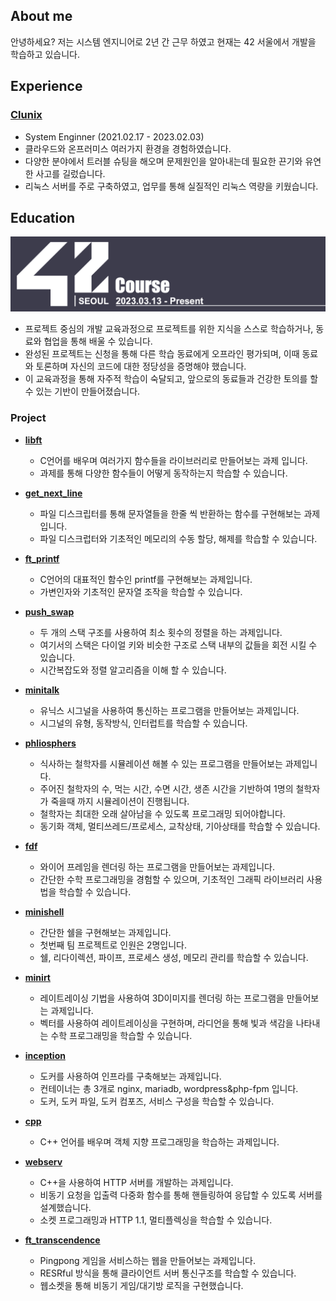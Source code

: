 
## About me
안녕하세요? 저는 시스템 엔지니어로 2년 간 근무 하였고 현재는 42 서울에서 개발을 학습하고 있습니다.

## Experience

### [Clunix](https://www.clunix.com/)
* System Enginner (2021.02.17 - 2023.02.03)
* 클라우드와 온프러미스 여러가지 환경을 경험하였습니다.
* 다양한 분야에서 트러블 슈팅을 해오며 문제원인을 알아내는데 필요한 끈기와 유연한 사고를 길렀습니다.
* 리눅스 서버를 주로 구축하였고, 업무를 통해 실질적인 리눅스 역량을 키웠습니다.

## Education
[<img alt="main" src="https://github.com/leebo155/leebo155/blob/main/github_profile.jpg">](https://42seoul.kr/)
* 프로젝트 중심의 개발 교육과정으로 프로젝트를 위한 지식을 스스로 학습하거나, 동료와 협업을 통해 배울 수 있습니다.   
* 완성된 프로젝트는 신청을 통해 다른 학습 동료에게 오프라인 평가되며, 이때 동료와 토론하며 자신의 코드에 대한 정당성을 증명해야 했습니다.   
* 이 교육과정을 통해 자주적 학습이 숙달되고, 앞으로의 동료들과 건강한 토의를 할 수 있는 기반이 만들어졌습니다.

### Project
* **[libft](https://github.com/leebo155/libft)**
  - C언어를 배우며 여러가지 함수들을 라이브러리로 만들어보는 과제 입니다.      
  - 과제를 통해 다양한 함수들이 어떻게 동작하는지 학습할 수 있습니다.   

* **[get_next_line](https://github.com/leebo155/get_next_line)**   
  - 파일 디스크립터를 통해 문자열들을 한줄 씩 반환하는 함수를 구현해보는 과제입니다.
  - 파일 디스크럽터와 기초적인 메모리의 수동 할당, 해제를 학습할 수 있습니다.

* **[ft_printf](https://github.com/leebo155/ft_printf)**   
  - C언어의 대표적인 함수인 printf를 구현해보는 과제입니다.
  - 가변인자와 기초적인 문자열 조작을 학습할 수 있습니다.
  
* **[push_swap](https://github.com/leebo155/push_swap)**   
  - 두 개의 스택 구조를 사용하여 최소 횟수의 정렬을 하는 과제입니다.
  - 여기서의 스택은 다이얼 키와 비슷한 구조로 스택 내부의 값들을 회전 시킬 수 있습니다.
  - 시간복잡도와 정렬 알고리즘을 이해 할 수 있습니다.

* **[minitalk](https://github.com/leebo155/minitalk)**   
  - 유닉스 시그널을 사용하여 통신하는 프로그램을 만들어보는 과제입니다.
  - 시그널의 유형, 동작방식, 인터럽트를 학습할 수 있습니다.

* **[phliosphers](https://github.com/leebo155/philosphers)**   
  - 식사하는 철학자를 시뮬레이션 해볼 수 있는 프로그램을 만들어보는 과제입니다.
  - 주어진 철학자의 수, 먹는 시간, 수면 시간, 생존 시간을 기반하여 1명의 철학자가 죽을때 까지 시뮬레이션이 진행됩니다.
  - 철학자는 최대한 오래 살아남을 수 있도록 프로그래밍 되어야합니다.
  - 동기화 객체, 멀티쓰레드/프로세스, 교착상태, 기아상태를 학습할 수 있습니다.
  
* **[fdf](https://github.com/leebo155/fdf)**   
  - 와이어 프레임을 렌더링 하는 프로그램을 만들어보는 과제입니다.
  - 간단한 수학 프로그래밍을 경험할 수 있으며, 기초적인 그래픽 라이브러리 사용법을 학습할 수 있습니다.
  
* **[minishell](https://github.com/leebo155/minishell)**   
  - 간단한 쉘을 구현해보는 과제입니다.
  - 첫번째 팀 프로젝트로 인원은 2명입니다.
  - 쉘, 리다이렉션, 파이프, 프로세스 생성, 메모리 관리를 학습할 수 있습니다.
  
* **[minirt](https://github.com/leebo155/minirt)**   
  - 레이트레이싱 기법을 사용하여 3D이미지를 렌더링 하는 프로그램을 만들어보는 과제입니다.
  - 벡터를 사용하여 레이트레이싱을 구현하며, 라디언을 통해 빛과 색감을 나타내는 수학 프로그래밍을 학습할 수 있습니다.
  
* **[inception](https://github.com/leebo155/inception)**   
  - 도커를 사용하여 인프라를 구축해보는 과제입니다.
  - 컨테이너는 총 3개로 nginx, mariadb, wordpress&php-fpm 입니다.
  - 도커, 도커 파일, 도커 컴포즈, 서비스 구성을 학습할 수 있습니다.
  
* **[cpp](https://github.com/leebo155/cpp)**   
  - C++ 언어를 배우며 객체 지향 프로그래밍을 학습하는 과제입니다.
  
* **[webserv](https://github.com/leebo155/webserv)**   
  - C++을 사용하여 HTTP 서버를 개발하는 과제입니다.
  - 비동기 요청을 입출력 다중화 함수를 통해 핸들링하여 응답할 수 있도록 서버를 설계했습니다.
  - 소켓 프로그래밍과 HTTP 1.1, 멀티플렉싱을 학습할 수 있습니다.

* **[ft_transcendence](https://github.com/leebo155/ft_transcendence)**   
  - Pingpong 게임을 서비스하는 웹을 만들어보는 과제입니다.
  - RESRful 방식을 통해 클라이언트 서버 통신구조를 학습할 수 있습니다.
  - 웹소켓을 통해 비동기 게임/대기방 로직을 구현했습니다.
